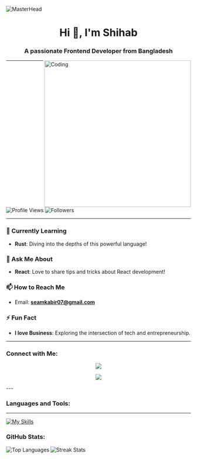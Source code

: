 ![MasterHead](https://tamerlan.dev/content/images/2021/12/block-chain-web3.gif)

<h1 align="center">Hi 👋, I'm Shihab</h1>
<h3 align="center">A passionate Frontend Developer from Bangladesh</h3>

<img align="right" alt="Coding" width="400" src="https://i.pinimg.com/originals/4e/cc/38/4ecc384e1a1e0c6f2f9a2e7f1b329f98.gif" />

---

<p align="left"> 
  <img src="https://komarev.com/ghpvc/?username=sks006&label=Profile%20Views&color=0e75b6&style=flat" alt="Profile Views" />              
       
  
  <img src="https://img.shields.io/github/followers/sks006?label=Followers&style=social" alt="Followers" />
</p>



---

### 🌱 Currently Learning
- **Rust**: Diving into the depths of this powerful language!

### 💬 Ask Me About
- **React**: Love to share tips and tricks about React development!

### 📫 How to Reach Me
- Email: **seamkabir07@gmail.com**

### ⚡ Fun Fact
- **I love Business**: Exploring the intersection of tech and entrepreneurship.

---

<h3 align="left">Connect with Me:</h3>

<p align="center">
  <a href="https://linkedin.com/in/shihab-kabir-codefinder/">
    <img src="https://skillicons.dev/icons?i=linkedin" />
  </a>
</p>

<p align="center">
  <a href="https://x.com/Shihabkabir07">
    <img src="https://skillicons.dev/icons?i=twitter" />
  </a>
</p>
---

<h3 align="left">Languages and Tools:</h3>

---
[![My Skills](https://skillicons.dev/icons?i=js,html,css,tailwind,react,rust,nodejs,express,mysql,vite,ai,postman,ubuntu&theme=light)](https://skillicons.dev)

<h3 align="left">GitHub Stats:</h3>
<p>
  <img align="left" src="https://github-readme-stats.vercel.app/api/top-langs?username=sks006&show_icons=true&locale=en&layout=compact&theme=radical" alt="Top Languages" />
</p>



<p>
  <img align="center" src="https://github-readme-streak-stats.herokuapp.com/?user=sks006&theme=radical" alt="Streak Stats" />
</p>
